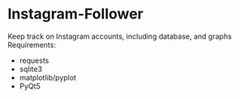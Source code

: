# Instagram-Follower
Keep track on Instagram accounts, including database, and graphs
Requirements:
 - requests
 - sqlite3
 - matplotlib/pyplot
 - PyQt5
